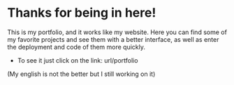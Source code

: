 # Thanks for being in here!

This is my portfolio, and it works like my website.
Here you can find some of my favorite projects and see them with a better
interface, as well as enter the deployment and code of them more quickly.

  - To see it just click on the link: url/portfolio

(My english is not the better but I still working on it)
